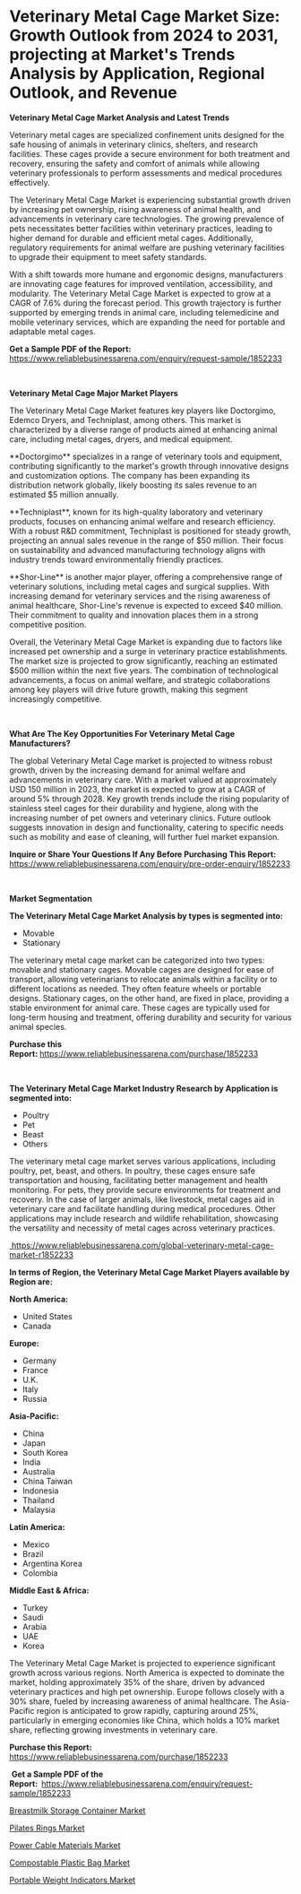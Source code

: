 <p><h1>Veterinary Metal Cage Market Size: Growth Outlook from 2024 to 2031, projecting at Market's Trends Analysis by Application, Regional Outlook, and Revenue</h1></p><p><strong>Veterinary Metal Cage Market Analysis and Latest Trends</strong></p>
<p><p>Veterinary metal cages are specialized confinement units designed for the safe housing of animals in veterinary clinics, shelters, and research facilities. These cages provide a secure environment for both treatment and recovery, ensuring the safety and comfort of animals while allowing veterinary professionals to perform assessments and medical procedures effectively. </p><p>The Veterinary Metal Cage Market is experiencing substantial growth driven by increasing pet ownership, rising awareness of animal health, and advancements in veterinary care technologies. The growing prevalence of pets necessitates better facilities within veterinary practices, leading to higher demand for durable and efficient metal cages. Additionally, regulatory requirements for animal welfare are pushing veterinary facilities to upgrade their equipment to meet safety standards.</p><p>With a shift towards more humane and ergonomic designs, manufacturers are innovating cage features for improved ventilation, accessibility, and modularity. The Veterinary Metal Cage Market is expected to grow at a CAGR of 7.6% during the forecast period. This growth trajectory is further supported by emerging trends in animal care, including telemedicine and mobile veterinary services, which are expanding the need for portable and adaptable metal cages.</p></p>
<p><strong>Get a Sample PDF of the Report:&nbsp;</strong> <a href="https://www.reliablebusinessarena.com/enquiry/request-sample/1852233?utm_campaign=1683&utm_medium=2&utm_source=Github&utm_content=ia&utm_term=18102024&utm_id=veterinary-metal-cage">https://www.reliablebusinessarena.com/enquiry/request-sample/1852233</a></p>
<p>&nbsp;</p>
<p><strong>Veterinary Metal Cage Major Market Players</strong></p>
<p><p>The Veterinary Metal Cage Market features key players like Doctorgimo, Edemco Dryers, and Techniplast, among others. This market is characterized by a diverse range of products aimed at enhancing animal care, including metal cages, dryers, and medical equipment.</p><p>**Doctorgimo** specializes in a range of veterinary tools and equipment, contributing significantly to the market's growth through innovative designs and customization options. The company has been expanding its distribution network globally, likely boosting its sales revenue to an estimated $5 million annually.</p><p>**Techniplast**, known for its high-quality laboratory and veterinary products, focuses on enhancing animal welfare and research efficiency. With a robust R&D commitment, Techniplast is positioned for steady growth, projecting an annual sales revenue in the range of $50 million. Their focus on sustainability and advanced manufacturing technology aligns with industry trends toward environmentally friendly practices.</p><p>**Shor-Line** is another major player, offering a comprehensive range of veterinary solutions, including metal cages and surgical supplies. With increasing demand for veterinary services and the rising awareness of animal healthcare, Shor-Line's revenue is expected to exceed $40 million. Their commitment to quality and innovation places them in a strong competitive position.</p><p>Overall, the Veterinary Metal Cage Market is expanding due to factors like increased pet ownership and a surge in veterinary practice establishments. The market size is projected to grow significantly, reaching an estimated $500 million within the next five years. The combination of technological advancements, a focus on animal welfare, and strategic collaborations among key players will drive future growth, making this segment increasingly competitive.</p></p>
<p>&nbsp;</p>
<p><strong>What Are The Key Opportunities For Veterinary Metal Cage Manufacturers?</strong></p>
<p><p>The global Veterinary Metal Cage market is projected to witness robust growth, driven by the increasing demand for animal welfare and advancements in veterinary care. With a market valued at approximately USD 150 million in 2023, the market is expected to grow at a CAGR of around 5% through 2028. Key growth trends include the rising popularity of stainless steel cages for their durability and hygiene, along with the increasing number of pet owners and veterinary clinics. Future outlook suggests innovation in design and functionality, catering to specific needs such as mobility and ease of cleaning, will further fuel market expansion.</p></p>
<p><strong>Inquire or Share Your Questions If Any Before Purchasing This Report:</strong> <a href="https://www.reliablebusinessarena.com/enquiry/pre-order-enquiry/1852233?utm_campaign=1683&utm_medium=2&utm_source=Github&utm_content=ia&utm_term=18102024&utm_id=veterinary-metal-cage">https://www.reliablebusinessarena.com/enquiry/pre-order-enquiry/1852233</a></p>
<p>&nbsp;</p>
<p><strong>Market Segmentation</strong></p>
<p><strong>The Veterinary Metal Cage Market Analysis by types is segmented into:</strong></p>
<p><ul><li>Movable</li><li>Stationary</li></ul></p>
<p><p>The veterinary metal cage market can be categorized into two types: movable and stationary cages. Movable cages are designed for ease of transport, allowing veterinarians to relocate animals within a facility or to different locations as needed. They often feature wheels or portable designs. Stationary cages, on the other hand, are fixed in place, providing a stable environment for animal care. These cages are typically used for long-term housing and treatment, offering durability and security for various animal species.</p></p>
<p><strong>Purchase this Report:&nbsp;</strong><a href="https://www.reliablebusinessarena.com/purchase/1852233?utm_campaign=1683&utm_medium=2&utm_source=Github&utm_content=ia&utm_term=18102024&utm_id=veterinary-metal-cage">https://www.reliablebusinessarena.com/purchase/1852233</a></p>
<p>&nbsp;</p>
<p><strong>The Veterinary Metal Cage Market Industry Research by Application is segmented into:</strong></p>
<p><ul><li>Poultry</li><li>Pet</li><li>Beast</li><li>Others</li></ul></p>
<p><p>The veterinary metal cage market serves various applications, including poultry, pet, beast, and others. In poultry, these cages ensure safe transportation and housing, facilitating better management and health monitoring. For pets, they provide secure environments for treatment and recovery. In the case of larger animals, like livestock, metal cages aid in veterinary care and facilitate handling during medical procedures. Other applications may include research and wildlife rehabilitation, showcasing the versatility and necessity of metal cages across veterinary practices.</p></p>
<p><a href="https://www.reliablebusinessarena.com/global-veterinary-metal-cage-market-r1852233?utm_campaign=1683&utm_medium=2&utm_source=Github&utm_content=ia&utm_term=18102024&utm_id=veterinary-metal-cage">&nbsp;https://www.reliablebusinessarena.com/global-veterinary-metal-cage-market-r1852233</a></p>
<p><strong>In terms of Region, the Veterinary Metal Cage Market Players available by Region are:</strong></p>
<p>
    <p> <strong> North America: </strong>
        <ul>
            <li>United States</li>
            <li>Canada</li>
        </ul>
        </p> 
    <p> <strong> Europe: </strong>
        <ul>
            <li>Germany</li>
            <li>France</li>
            <li>U.K.</li>
            <li>Italy</li>
            <li>Russia</li>
        </ul>
        </p> 
    <p> <strong> Asia-Pacific: </strong>
        <ul>
            <li>China</li>
            <li>Japan</li>
            <li>South Korea</li>
            <li>India</li>
            <li>Australia</li>
            <li>China Taiwan</li>
            <li>Indonesia</li>
            <li>Thailand</li>
            <li>Malaysia</li>
        </ul>
        </p> 
    <p> <strong> Latin America: </strong>
        <ul>
            <li>Mexico</li>
            <li>Brazil</li>
            <li>Argentina Korea</li>
            <li>Colombia</li>
        </ul>
        </p> 
    <p> <strong> Middle East & Africa: </strong>
        <ul>
            <li>Turkey</li>
            <li>Saudi</li>
            <li>Arabia</li>
            <li>UAE</li>
            <li>Korea</li>
        </ul>
    </p>
    </p>
<p><p>The Veterinary Metal Cage Market is projected to experience significant growth across various regions. North America is expected to dominate the market, holding approximately 35% of the share, driven by advanced veterinary practices and high pet ownership. Europe follows closely with a 30% share, fueled by increasing awareness of animal healthcare. The Asia-Pacific region is anticipated to grow rapidly, capturing around 25%, particularly in emerging economies like China, which holds a 10% market share, reflecting growing investments in veterinary care.</p></p>
<p><strong>Purchase this Report: </strong><a href="https://www.reliablebusinessarena.com/purchase/1852233?utm_campaign=1683&utm_medium=2&utm_source=Github&utm_content=ia&utm_term=18102024&utm_id=veterinary-metal-cage">https://www.reliablebusinessarena.com/purchase/1852233</a></p>
<p>&nbsp;<strong>Get a Sample PDF of the Report:&nbsp;&nbsp;</strong><a href="https://www.reliablebusinessarena.com/enquiry/request-sample/1852233?utm_campaign=1683&utm_medium=2&utm_source=Github&utm_content=ia&utm_term=18102024&utm_id=veterinary-metal-cage">https://www.reliablebusinessarena.com/enquiry/request-sample/1852233</a></p>
<p><strong></strong></p>
<p><p><a href="https://www.linkedin.com/pulse/breastmilk-storage-container-industry-insights-report-analyzing-harqf?utm_campaign=1683&utm_medium=2&utm_source=Github&utm_content=ia&utm_term=18102024&utm_id=veterinary-metal-cage">Breastmilk Storage Container Market</a></p><p><a href="https://www.linkedin.com/pulse/pilates-rings-market2024-2031-industry-insights-investment-4trff?utm_campaign=1683&utm_medium=2&utm_source=Github&utm_content=ia&utm_term=18102024&utm_id=veterinary-metal-cage">Pilates Rings Market</a></p><p><a href="https://www.linkedin.com/pulse/power-cable-materials-sector-surge-88-growth-roadmap-2031-expertide-hxmhf?utm_campaign=1683&utm_medium=2&utm_source=Github&utm_content=ia&utm_term=18102024&utm_id=veterinary-metal-cage">Power Cable Materials Market</a></p><p><a href="https://www.linkedin.com/pulse/global-compostable-plastic-bag-market-trends-forecasts-strategic-mkdff?utm_campaign=1683&utm_medium=2&utm_source=Github&utm_content=ia&utm_term=18102024&utm_id=veterinary-metal-cage">Compostable Plastic Bag Market</a></p><p><a href="https://github.com/AnnDiaz698/Market-Research-Report-List-1/blob/main/portable-weight-indicators-market.md?utm_campaign=1683&utm_medium=2&utm_source=Github&utm_content=ia&utm_term=18102024&utm_id=veterinary-metal-cage">Portable Weight Indicators Market</a></p></p>